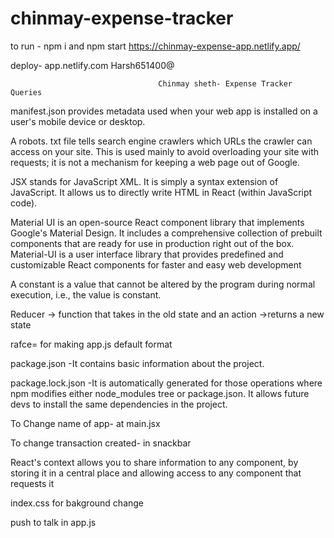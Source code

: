# chinmay-expense-tracker
to run - npm i and npm start
https://chinmay-expense-app.netlify.app/

deploy- app.netlify.com Harsh651400@

                                        
                                     Chinmay sheth- Expense Tracker Queries

manifest.json provides metadata used when your web app is installed on a user's mobile device or desktop. 

A robots. txt file tells search engine crawlers which URLs the crawler can access on your site. This is used mainly to avoid overloading your site with requests; it is not a mechanism for keeping a web page out of Google.

JSX stands for JavaScript XML. It is simply a syntax extension of JavaScript. It allows us to directly write HTML in React (within JavaScript code). 

Material UI is an open-source React component library that implements Google's Material Design. It includes a comprehensive collection of prebuilt components that are ready for use in production right out of the box.
Material-UI is a user interface library that provides predefined and customizable React components for faster and easy web development
 
 
A constant is a value that cannot be altered by the program during normal execution, i.e., the value is constant.

Reducer -> function that takes in the old state and an action ->returns a new state

rafce= for making app.js default format

package.json -It contains basic information about the project.

package.lock.json -It is automatically generated for those operations where npm modifies either node_modules tree or package.json. It allows future devs to install the same dependencies in the project.

To Change name of app- at main.jsx

To change transaction created- in snackbar

React's context allows you to share information to any component, by storing it in a central place and allowing access to any component that requests it 

index.css for bakground change

push to talk in app.js



